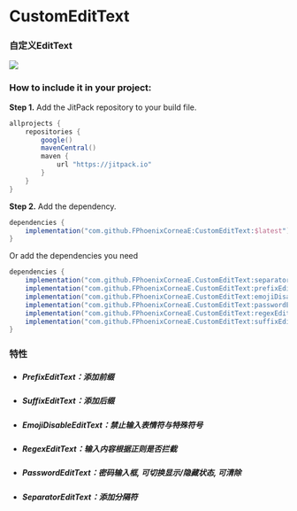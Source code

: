 # CustomEditText

### 自定义EditText

[![](https://jitpack.io/v/FPhoenixCorneaE/CustomEditText.svg)](https://jitpack.io/#FPhoenixCorneaE/CustomEditText)

### How to include it in your project:

**Step 1.** Add the JitPack repository to your build file.

```groovy
allprojects {
    repositories {
        google()
        mavenCentral()
        maven {
            url "https://jitpack.io"
        }
    }
}
```

**Step 2.** Add the dependency.

```groovy
dependencies {
    implementation("com.github.FPhoenixCorneaE:CustomEditText:$latest")
}
```

Or add the dependencies you need

```groovy
dependencies {
    implementation("com.github.FPhoenixCorneaE.CustomEditText:separatorEditText:$latest")
    implementation("com.github.FPhoenixCorneaE.CustomEditText:prefixEditText:$latest")
    implementation("com.github.FPhoenixCorneaE.CustomEditText:emojiDisableEditText:$latest")
    implementation("com.github.FPhoenixCorneaE.CustomEditText:passwordEditText:$latest")
    implementation("com.github.FPhoenixCorneaE.CustomEditText:regexEditText:$latest")
    implementation("com.github.FPhoenixCorneaE.CustomEditText:suffixEditText:$latest")
}
```

### 特性

* ##### PrefixEditText：添加前缀

* ##### SuffixEditText：添加后缀

* ##### EmojiDisableEditText：禁止输入表情符与特殊符号

* ##### RegexEditText：输入内容根据正则是否拦截

* ##### PasswordEditText：密码输入框, 可切换显示/隐藏状态, 可清除

* ##### SeparatorEditText：添加分隔符
